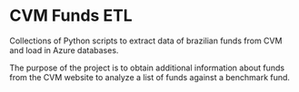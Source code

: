 # CVM Funds ETL
Collections of Python scripts to extract data of brazilian funds from CVM and load in Azure databases.

The purpose of the project is to obtain additional information about funds from the CVM website to analyze a list of funds against a benchmark fund.
